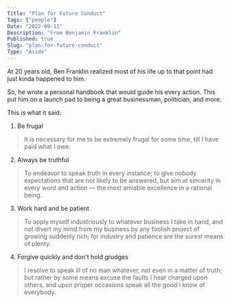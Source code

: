 ```yaml
---
Title: "Plan for Future Conduct"
Tags: ["people"]
Date: "2022-09-11"
Description: "From Benjamin Franklin"
Published: true
Slug: "plan-for-future-conduct"
Type: "Aside"
---
```

At 20 years old, Ben Franklin realized most of his life up to that point had just kinda happened to him.

So, he wrote a personal handbook that would guide his every action. This put him on a launch pad to being a great businessman, politician, and more.

This is what it said:

1. Be frugal

> It is necessary for me to be extremely frugal for some time, till I have paid what I owe.

2. Always be truthful

> To endeavor to speak truth in every instance; to give nobody expectations that are not likely to be answered, but aim at sincerity in every word and action — the most amiable excellence in a rational being.

3. Work hard and be patient

> To apply myself industriously to whatever business I take in hand, and not divert my mind from my business by any foolish project of growing suddenly rich; for industry and patience are the surest means of plenty.

4. Forgive quickly and don't hold grudges

> I resolve to speak ill of no man whatever, not even in a matter of truth; but rather by some means excuse the faults I hear charged upon others, and upon proper occasions speak all the good I know of everybody.